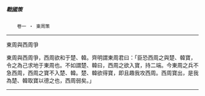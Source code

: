

##### 戰國策
　　`卷一 ‧ 東周策`

* * *

東周與西周爭

東周與西周爭，西周欲和于楚、韓。齊明謂東周君曰：「臣恐西周之與楚、韓寶，令之為己求地于東周也。不如謂楚、韓曰，西周之欲入寶，持二端。今東周之兵不急西周，西周之寶不入楚、韓。楚、韓欲得寶，即且趣我攻西周。西周寶出，是我為楚、韓取寶以德之也，西周弱矣。」

* * *

